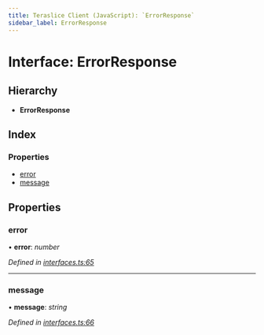 ```yaml
---
title: Teraslice Client (JavaScript): `ErrorResponse`
sidebar_label: ErrorResponse
---
```


# Interface: ErrorResponse

## Hierarchy

* **ErrorResponse**

## Index

### Properties

* [error](errorresponse.md#error)
* [message](errorresponse.md#message)

## Properties

###  error

• **error**: *number*

*Defined in [interfaces.ts:65](https://github.com/terascope/teraslice/blob/d2d877b60/packages/teraslice-client-js/src/interfaces.ts#L65)*

___

###  message

• **message**: *string*

*Defined in [interfaces.ts:66](https://github.com/terascope/teraslice/blob/d2d877b60/packages/teraslice-client-js/src/interfaces.ts#L66)*
